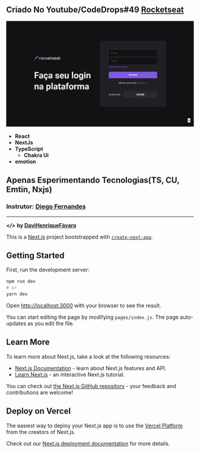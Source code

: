 ## Criado No Youtube/CodeDrops#49 [Rocketseat](https://rocketseat.com.br/)
![](demo/print(1).png)
* **React**
* **NextJs**
* **TypeScript**
  * **Chakra Ui**
* **emotion**

## Apenas Esperimentando Tecnologias(TS, CU, Emtin, Nxjs) 

### Instrutor: [Diego Fernandes](https://github.com/diego3g)
---
***</>*** **by [DaviHenriqueFávaro](https://github.com/davifa1)**




This is a [Next.js](https://nextjs.org/) project bootstrapped with [`create-next-app`](https://github.com/vercel/next.js/tree/canary/packages/create-next-app).

## Getting Started

First, run the development server:

```bash
npm run dev
# or
yarn dev
```

Open [http://localhost:3000](http://localhost:3000) with your browser to see the result.

You can start editing the page by modifying `pages/index.js`. The page auto-updates as you edit the file.

## Learn More

To learn more about Next.js, take a look at the following resources:

- [Next.js Documentation](https://nextjs.org/docs) - learn about Next.js features and API.
- [Learn Next.js](https://nextjs.org/learn) - an interactive Next.js tutorial.

You can check out [the Next.js GitHub repository](https://github.com/vercel/next.js/) - your feedback and contributions are welcome!

## Deploy on Vercel

The easiest way to deploy your Next.js app is to use the [Vercel Platform](https://vercel.com/import?utm_medium=default-template&filter=next.js&utm_source=create-next-app&utm_campaign=create-next-app-readme) from the creators of Next.js.

Check out our [Next.js deployment documentation](https://nextjs.org/docs/deployment) for more details.

